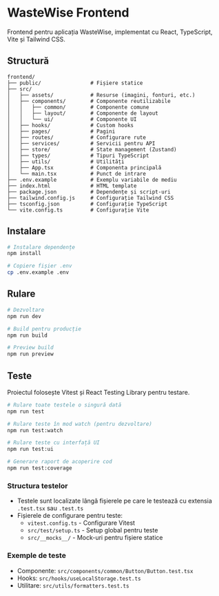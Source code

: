 # WasteWise Frontend

Frontend pentru aplicația WasteWise, implementat cu React, TypeScript, Vite și Tailwind CSS.

## Structură

```
frontend/
├── public/                # Fișiere statice
├── src/
│   ├── assets/            # Resurse (imagini, fonturi, etc.)
│   ├── components/        # Componente reutilizabile
│   │   ├── common/        # Componente comune
│   │   ├── layout/        # Componente de layout
│   │   └── ui/            # Componente UI
│   ├── hooks/             # Custom hooks
│   ├── pages/             # Pagini
│   ├── routes/            # Configurare rute
│   ├── services/          # Servicii pentru API
│   ├── store/             # State management (Zustand)
│   ├── types/             # Tipuri TypeScript
│   ├── utils/             # Utilități
│   ├── App.tsx            # Componenta principală
│   └── main.tsx           # Punct de intrare
├── .env.example           # Exemplu variabile de mediu
├── index.html             # HTML template
├── package.json           # Dependențe și script-uri
├── tailwind.config.js     # Configurație Tailwind CSS
├── tsconfig.json          # Configurație TypeScript
└── vite.config.ts         # Configurație Vite
```

## Instalare

```bash
# Instalare dependențe
npm install

# Copiere fișier .env
cp .env.example .env
```

## Rulare

```bash
# Dezvoltare
npm run dev

# Build pentru producție
npm run build

# Preview build
npm run preview
```

## Teste

Proiectul folosește Vitest și React Testing Library pentru testare.

```bash
# Rulare toate testele o singură dată
npm run test

# Rulare teste în mod watch (pentru dezvoltare)
npm run test:watch

# Rulare teste cu interfață UI
npm run test:ui

# Generare raport de acoperire cod
npm run test:coverage
```

### Structura testelor

- Testele sunt localizate lângă fișierele pe care le testează cu extensia `.test.tsx` sau `.test.ts`
- Fișierele de configurare pentru teste:
  - `vitest.config.ts` - Configurare Vitest
  - `src/test/setup.ts` - Setup global pentru teste
  - `src/__mocks__/` - Mock-uri pentru fișiere statice

### Exemple de teste

- Componente: `src/components/common/Button/Button.test.tsx`
- Hooks: `src/hooks/useLocalStorage.test.ts`
- Utilitare: `src/utils/formatters.test.ts`
